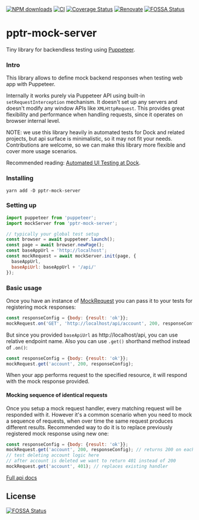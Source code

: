 [![NPM downloads](https://img.shields.io/npm/dm/pptr-mock-server.svg?style=flat)](https://www.npmjs.com/package/pptr-mock-server)
[![CI](httpshttps://github.com/ermakovich/pptr-mock-server/actions/workflows/node.js.yml/badge.svg)](https://circleci.com/gh/ermakovich/pptr-mock-serverhttps://github.com/ermakovich/pptr-mock-server/actions/workflows/node.js.yml)
[![Coverage Status](https://coveralls.io/repos/github/ermakovich/pptr-mock-server/badge.svg)](https://coveralls.io/github/ermakovich/pptr-mock-server)
[![Renovate](https://img.shields.io/badge/renovate-enabled-brightgreen.svg)](https://github.com/ermakovich/pptr-mock-server/issues/139)
[![FOSSA Status](https://app.fossa.io/api/projects/git%2Bgithub.com%2Fermakovich%2Fpptr-mock-server.svg?type=shield)](https://app.fossa.io/projects/git%2Bgithub.com%2Fermakovich%2Fpptr-mock-server?ref=badge_shield)

# pptr-mock-server

Tiny library for backendless testing using [Puppeteer](https://pptr.dev/).

### Intro

This library allows to define mock backend responses when testing web app with
Puppeteer.

Internally it works purely via Puppeteer API using built-in
`setRequestInterception` mechanism. It doesn't set up any servers and doesn't
modify any window APIs like `XMLHttpRequest`. This provides great flexibility
and performance when handling requests, since it operates on browser internal
level.

NOTE: we use this library heavily in automated tests for Dock and related
projects, but api surface is minimalistic, so it may not fit your needs.
Contributions are welcome, so we can make this library more flexible and cover
more usage scenarios.

Recommended reading: [Automated UI Testing at Dock](https://ermakovich.name/posts/automated-ui-testing-at-dock/).

### Installing

```
yarn add -D pptr-mock-server
```

### Setting up

```JavaScript
import puppeteer from 'puppeteer';
import mockServer from 'pptr-mock-server';

// typically your global test setup
const browser = await puppeteer.launch();
const page = await browser.newPage();
const baseAppUrl = 'http://localhost';
const mockRequest = await mockServer.init(page, {
  baseAppUrl,
  baseApiUrl: baseAppUrl + '/api/'
});
```

### Basic usage

Once you have an instance of [MockRequest](api.md#mockrequest) you can pass it to your tests for registering mock responses:

```JavaScript
const responseConfig = {body: {result: 'ok'}};
mockRequest.on('GET', 'http://localhost/api/account', 200, responseConfig);
```

But since you provided `baseApiUrl` as http://localhost/api, you can use relative endpoint name. Also you can use `.get()` shorthand method instead of `.on()`:

```JavaScript
const responseConfig = {body: {result: 'ok'}};
mockRequest.get('account', 200, responseConfig);
```

When your app performs request to the specified resource, it will respond with
the mock response provided.

#### Mocking sequence of identical requests

Once you setup a mock request handler, every matching request will be responded with it. However it's a common scenario when you need to mock a sequence of requests, when over time the same request produces different results. Recommended way to do it is to replace previously registered mock response using new one:

```JavaScript
const responseConfig = {body: {result: 'ok'}};
mockRequest.get('account', 200, responseConfig); // returns 200 on each request
// test deleting account logic here
// after account is deleted we want to return 401 instead of 200
mockRequest.get('account', 401); // replaces existing handler
```

[Full api docs](api.md)

## License

[![FOSSA Status](https://app.fossa.io/api/projects/git%2Bgithub.com%2Fermakovich%2Fpptr-mock-server.svg?type=large)](https://app.fossa.io/projects/git%2Bgithub.com%2Fermakovich%2Fpptr-mock-server?ref=badge_large)
